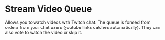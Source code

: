 # Stream Video Queue

Allows you to watch videos with Twitch chat.
The queue is formed from orders from your chat users (youtube links catches automatically). They can also vote to watch the video or skip it.
